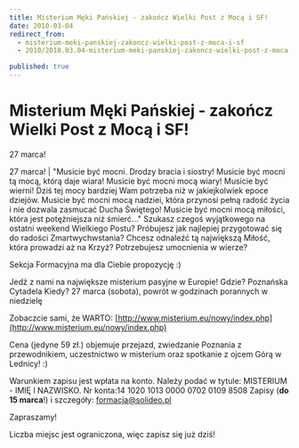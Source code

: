 ```yaml
---
title: Misterium Męki Pańskiej - zakończ Wielki Post z Mocą i SF!
date: 2010-03-04
redirect_from: 
  - misterium-meki-panskiej-zakoncz-wielki-post-z-moca-i-sf
  - 2010/2010.03.04-misterium-meki-panskiej-zakoncz-wielki-post-z-moca-i-sf

published: true
---
```




# Misterium Męki Pańskiej - zakończ Wielki Post z Mocą i SF!

<time>27 marca!</time>

27 marca! | 
"Musicie być mocni. Drodzy bracia i siostry! Musicie być mocni tą mocą, którą daje wiara! Musicie być mocni mocą wiary! Musicie być wierni! Dziś tej mocy bardziej Wam potrzeba niż w jakiejkolwiek epoce dziejów. Musicie być mocni mocą nadziei, która przynosi pełną radość życia i nie dozwala zasmucać Ducha Świętego! Musicie być mocni mocą miłości, która jest potężniejsza niż śmierć..."
Szukasz czegoś wyjątkowego na ostatni weekend Wielkiego Postu?
Próbujesz jak najlepiej przygotować się do radości Zmartwychwstania?
Chcesz odnaleźć tą największą Miłość, 
która prowadzi aż na Krzyż?
Potrzebujesz umocnienia w wierze?

Sekcja Formacyjna ma dla Ciebie propozycję :)

Jedź z nami na największe misterium pasyjne w Europie!
Gdzie? Poznańska Cytadela
Kiedy? 27 marca (sobota), powrót w godzinach porannych w niedzielę

Zobaczcie sami, że WARTO: [http://www.misterium.eu/nowy/index.php](http://www.misterium.eu/nowy/index.php)

Cena (jedyne 59 zł.) objemuje przejazd, zwiedzanie Poznania z przewodnikiem, uczestnictwo w misterium oraz spotkanie z ojcem Górą w Lednicy! :)

Warunkiem zapisu jest wpłata na konto. Należy podać w 
tytule: MISTERIUM - IMIĘ I NAZWISKO.
Nr konta:14 1020 1013 0000 0702 0109 8508
Zapisy (**do 15 marca**!) i szczegóły: formacja@solideo.pl

Zapraszamy!

Liczba miejsc jest ograniczona, więc zapisz się już dziś!


<!--CONTENT FROM OLD SERVER (jos before 2013): 27 marca! | 
"Musicie być mocni. Drodzy bracia i siostry! Musicie być mocni tą mocą, którą daje wiara! Musicie być mocni mocą wiary! Musicie być wierni! Dziś tej mocy bardziej Wam potrzeba niż w jakiejkolwiek epoce dziejów. Musicie być mocni mocą nadziei, która przynosi pełną radość życia i nie dozwala zasmucać Ducha Świętego! Musicie być mocni mocą miłości, która jest potężniejsza niż śmierć..."
Szukasz czegoś wyjątkowego na ostatni weekend Wielkiego Postu?
Próbujesz jak najlepiej przygotować się do radości Zmartwychwstania?
Chcesz odnaleźć tą największą Miłość, która prowadzi aż na Krzyż?
Potrzebujesz umocnienia w wierze?

Sekcja Formacyjna ma dla Ciebie propozycję :)

Jedź z nami na największe misterium pasyjne w Europie!
Gdzie? Poznańska Cytadela
Kiedy? 27 marca (sobota), powrót w godzinach porannych w niedzielę

Zobaczcie sami, że WARTO: [http://www.misterium.eu/nowy/index.php](http://www.misterium.eu/nowy/index.php)

Cena (jedyne 59 zł.) objemuje przejazd, zwiedzanie Poznania z przewodnikiem, uczestnictwo w misterium oraz spotkanie z ojcem Górą w Lednicy! :)

Warunkiem zapisu jest wpłata na konto. Należy podać w tytule: MISTERIUM - IMIĘ I NAZWISKO.
Nr konta:14 1020 1013 0000 0702 0109 8508
Zapisy (**do 15 marca**!) i szczegóły: formacja@solideo.pl

Zapraszamy!

Liczba miejsc jest ograniczona, więc zapisz się już dziś!

-->

<!--{{json:{"created_date":"2010-03-04 22:01:46","publish_down":"0000-00-00 00:00:00","id":"889"}}}-->